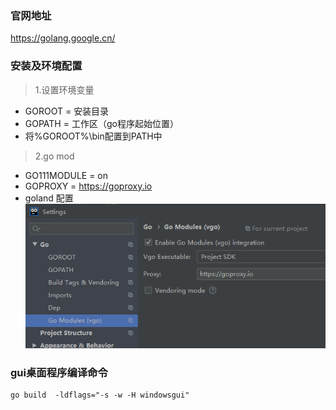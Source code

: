 ### 官网地址
https://golang.google.cn/

### 安装及环境配置
>1.设置环境变量  
- GOROOT = 安装目录
- GOPATH = 工作区（go程序起始位置）
- 将%GOROOT%\bin配置到PATH中
>2.go mod
- GO111MODULE = on
- GOPROXY = https://goproxy.io
- goland 配置
![avatar](img/a.png)
 
### gui桌面程序编译命令
```
go build  -ldflags="-s -w -H windowsgui"
```
